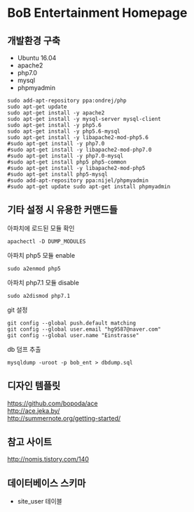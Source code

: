 # BoB Entertainment Homepage

## 개발환경 구축
- Ubuntu 16.04
- apache2
- php7.0
- mysql
- phpmyadmin
```
sudo add-apt-repository ppa:ondrej/php
sudo apt-get update
sudo apt-get install -y apache2
sudo apt-get install -y mysql-server mysql-client
sudo apt-get install -y php5.6
sudo apt-get install -y php5.6-mysql
sudo apt-get install -y libapache2-mod-php5.6
#sudo apt-get install -y php7.0
#sudo apt-get install -y libapache2-mod-php7.0
#sudo apt-get install -y php7.0-mysql
#sudo apt-get install php5 php5-common
#sudo apt-get install -y libapache2-mod-php5
#sudo apt-get install php5-mysql
#sudo add-apt-repository ppa:nijel/phpmyadmin
#sudo apt-get update sudo apt-get install phpmyadmin 
```

## 기타 설정 시 유용한 커맨드들
아파치에 로드된 모듈 확인
```
apachectl -D DUMP_MODULES
```
아파치 php5 모듈 enable
```
sudo a2enmod php5
```
아파치 php7.1 모듈 disable
```
sudo a2dismod php7.1
```
git 설정
```
git config --global push.default matching
git config --global user.email "hg9587@naver.com"
git config --global user.name "Einstrasse"
```

db 덤프 추출

```
mysqldump -uroot -p bob_ent > dbdump.sql
```

## 디자인 템플릿
https://github.com/bopoda/ace    
http://ace.jeka.by/    
http://summernote.org/getting-started/

## 참고 사이트
http://nomis.tistory.com/140

## 데이터베이스 스키마
- site_user 테이블

